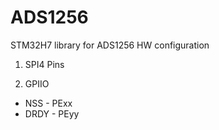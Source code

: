 # ADS1256
STM32H7 library for ADS1256
HW configuration
1. SPI4 Pins 

2. GPIIO
 - NSS  - PExx
 - DRDY - PEyy
